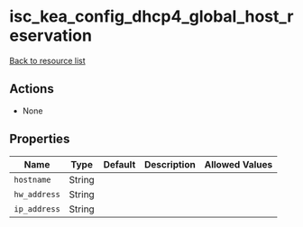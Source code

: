 # isc_kea_config_dhcp4_global_host_reservation

[Back to resource list](../README.md#resources)

## Actions

- None

## Properties

| Name         | Type   | Default | Description | Allowed Values |
| ------------ | ------ | ------- | ----------- | -------------- |
| `hostname`   | String |         |             |                |
| `hw_address` | String |         |             |                |
| `ip_address` | String |         |             |                |
